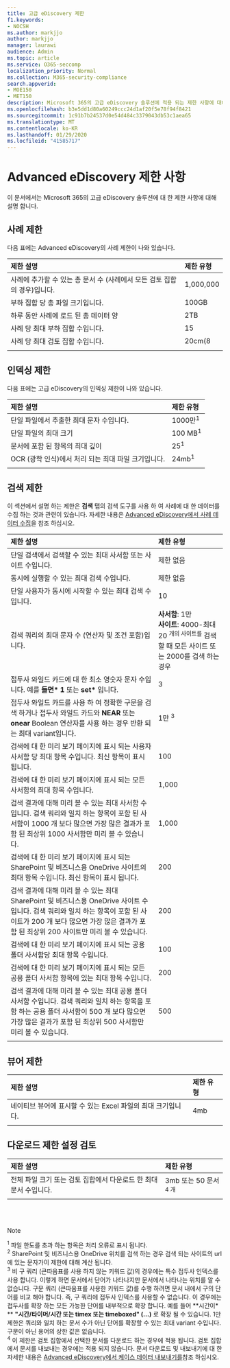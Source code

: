 ```yaml
---
title: 고급 eDiscovery 제한
f1.keywords:
- NOCSH
ms.author: markjjo
author: markjjo
manager: laurawi
audience: Admin
ms.topic: article
ms.service: O365-seccomp
localization_priority: Normal
ms.collection: M365-security-compliance
search.appverid:
- MOE150
- MET150
description: Microsoft 365의 고급 eDiscovery 솔루션에 적용 되는 제한 사항에 대해 알아봅니다. 검색 도구를 사용 하 여 사례 데이터를 수집 하는 경우 대/소문자 제한, 인덱싱 제한 및 검색 제한 사항이 포함 됩니다.
ms.openlocfilehash: b3e5dd1d80a60249ccc24d1af20f5e78f94f8421
ms.sourcegitcommit: 1c91b7b24537d0e54d484c3379043db53c1aea65
ms.translationtype: MT
ms.contentlocale: ko-KR
ms.lasthandoff: 01/29/2020
ms.locfileid: "41585717"
---
```

# <a name="limits-in-advanced-ediscovery"></a>Advanced eDiscovery 제한 사항

이 문서에서는 Microsoft 365의 고급 eDiscovery 솔루션에 대 한 제한 사항에 대해 설명 합니다.

## <a name="case-limits"></a>사례 제한

다음 표에는 Advanced eDiscovery의 사례 제한이 나와 있습니다.

|**제한 설명**|**제한 유형**|
|:-----|:-----|
|사례에 추가할 수 있는 총 문서 수 (사례에서 모든 검토 집합의 경우)입니다.  <br/> |1,000,000  <br/> |
|부하 집합 당 총 파일 크기입니다.  <br/> |100GB  <br/> |
|하루 동안 사례에 로드 된 총 데이터 양<br/> |2TB <br/> |
|사례 당 최대 부하 집합 수입니다.  <br/> |15  <br/> |
|사례 당 최대 검토 집합 수입니다.  <br/> |20cm(8 <br/> |
|||

## <a name="indexing-limits"></a>인덱싱 제한

다음 표에는 고급 eDiscovery의 인덱싱 제한이 나와 있습니다.

|**제한 설명**|**제한 유형**|
  |:-----|:-----|
  |단일 파일에서 추출한 최대 문자 수입니다.  <br/> |1000만<sup>1</sup> <br/> |
  |단일 파일의 최대 크기   <br/> |100 MB<sup>1</sup> <br/> |
  |문서에 포함 된 항목의 최대 깊이  <br/> |25<sup>1</sup> <br/> |
  |OCR (광학 인식)에서 처리 되는 최대 파일 크기입니다.  <br/> |24mb<sup>1</sup> <br/> |  
|||

## <a name="search-limits"></a>검색 제한

이 섹션에서 설명 하는 제한은 **검색** 탭의 검색 도구를 사용 하 여 사례에 대 한 데이터를 수집 하는 것과 관련이 있습니다. 자세한 내용은 [Advanced eDiscovery에서 사례 데이터 수집](collecting-data-for-ediscovery.md)을 참조 하십시오.

|**제한 설명**|**제한 유형**|
|:-----|:-----|
|단일 검색에서 검색할 수 있는 최대 사서함 또는 사이트 수입니다.  <br/> |제한 없음  <br/> |
|동시에 실행할 수 있는 최대 검색 수입니다.  <br/> |제한 없음  <br/> | 
|단일 사용자가 동시에 시작할 수 있는 최대 검색 수입니다.  <br/> |10   <br/> | 
|검색 쿼리의 최대 문자 수 (연산자 및 조건 포함)입니다.  <br/> |**사서함**: 1만<br/>**사이트**: 4000-최대 20 <sup>개의 사이트를</sup> 검색할 때 모든 사이트 또는 2000를 검색 하는 경우 <br/> |
|접두사 와일드 카드에 대 한 최소 영숫자 문자 수입니다. 예를 **들면\* 1** 또는 **set\*** 입니다. <br/> |3   <br/> |  
|접두사 와일드 카드를 사용 하 여 정확한 구문을 검색 하거나 접두사 와일드 카드와 **NEAR** 또는 **onear** Boolean 연산자를 사용 하는 경우 반환 되는 최대 variant입니다.  <br/> |1만 <sup>3</sup> <br/> |
|검색에 대 한 미리 보기 페이지에 표시 되는 사용자 사서함 당 최대 항목 수입니다. 최신 항목이 표시 됩니다.   <br/> |100  <br/> |
|검색에 대 한 미리 보기 페이지에 표시 되는 모든 사서함의 최대 항목 수입니다.  <br/> |1,000  <br/> |
|검색 결과에 대해 미리 볼 수 있는 최대 사서함 수입니다.  검색 쿼리와 일치 하는 항목이 포함 된 사서함이 1000 개 보다 많으면 가장 많은 결과가 포함 된 최상위 1000 사서함만 미리 볼 수 있습니다.<br/> |1,000  <br/> |
|검색에 대 한 미리 보기 페이지에 표시 되는 SharePoint 및 비즈니스용 OneDrive 사이트의 최대 항목 수입니다. 최신 항목이 표시 됩니다.  <br/> |200  <br/> |
|검색 결과에 대해 미리 볼 수 있는 최대 SharePoint 및 비즈니스용 OneDrive 사이트 수입니다. 검색 쿼리와 일치 하는 항목이 포함 된 사이트가 200 개 보다 많으면 가장 많은 결과가 포함 된 최상위 200 사이트만 미리 볼 수 있습니다.  <br/> |200  <br/> |
|검색에 대 한 미리 보기 페이지에 표시 되는 공용 폴더 사서함당 최대 항목 수입니다.  <br/> |100  <br/> |
|검색에 대 한 미리 보기 페이지에 표시 되는 모든 공용 폴더 사서함 항목에 있는 최대 항목 수입니다.  <br/> |200  <br/> |
|검색 결과에 대해 미리 볼 수 있는 최대 공용 폴더 사서함 수입니다. 검색 쿼리와 일치 하는 항목을 포함 하는 공용 폴더 사서함이 500 개 보다 많으면 가장 많은 결과가 포함 된 최상위 500 사서함만 미리 볼 수 있습니다.  <br/> |500  <br/> |
|||

## <a name="viewer-limits"></a>뷰어 제한

|**제한 설명**|**제한 유형**|
  |:-----|:-----|
  |네이티브 뷰어에 표시할 수 있는 Excel 파일의 최대 크기입니다.  <br/> |4mb  <br/> |
|||

## <a name="review-set-download-limits"></a>다운로드 제한 설정 검토

|**제한 설명**|**제한 유형**|
|:-----|:-----|
|전체 파일 크기 또는 검토 집합에서 다운로드 한 최대 문서 수입니다.  <br/> |3mb 또는 50 문서 <sup>4 개</sup>|
|||

<br/>
<br/>

> [!NOTE]
> <sup>1</sup> 파일 한도를 초과 하는 항목은 처리 오류로 표시 됩니다.<br/>
> <sup>2</sup> SharePoint 및 비즈니스용 OneDrive 위치를 검색 하는 경우 검색 되는 사이트의 url에 있는 문자가이 제한에 대해 계산 됩니다.<br/>
> <sup>3</sup> 비 구 쿼리 (큰따옴표를 사용 하지 않는 키워드 값)의 경우에는 특수 접두사 인덱스를 사용 합니다. 이렇게 하면 문서에서 단어가 나타나지만 문서에서 나타나는 위치를 알 수 없습니다. 구문 쿼리 (큰따옴표를 사용한 키워드 값)를 수행 하려면 문서 내에서 구의 단어를 비교 해야 합니다. 즉, 구 쿼리에 접두사 인덱스를 사용할 수 없습니다. 이 경우에는 접두사를 확장 하는 모든 가능한 단어를 내부적으로 확장 합니다. 예를 들어 **시간이\* ** **"시간/타이머/시간 또는 timex 또는 timeboxed" (...)** 로 확장 될 수 있습니다. 1만 제한은 쿼리와 일치 하는 문서 수가 아닌 단어를 확장할 수 있는 최대 variant 수입니다. 구문이 아닌 용어의 상한 값은 없습니다.<br/>
> <sup>4</sup> 이 제한은 검토 집합에서 선택한 문서를 다운로드 하는 경우에 적용 됩니다. 검토 집합에서 문서를 내보내는 경우에는 적용 되지 않습니다. 문서 다운로드 및 내보내기에 대 한 자세한 내용은 [Advanced eDiscovery에서 케이스 데이터 내보내기를](exporting-data-ediscover20.md)참조 하십시오. <br/>

